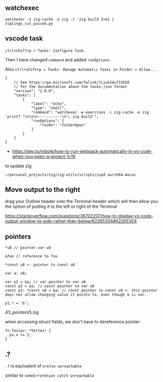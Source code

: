 ## watchexec

`watchexec -i zig-cache -e zig -r 'zig build 2>&1 | ziglings_cut_passed.py`

## vscode task

`ctrl+shift+p > Tasks: Configure Task`.

Then I have changed `command` and added `runOptions`.

Also `ctrl+shift+p > Tasks: Manage Automatic Tasks in Folder > Allow...`

```
{
    // See https://go.microsoft.com/fwlink/?LinkId=733558
    // for the documentation about the tasks.json format
    "version": "2.0.0",
    "tasks": [
        {
            "label": "echo",
            "type": "shell",
            "command": "watchexec -w exercises -i zig-cache -e zig 'printf "\n\n\n-----------\n"; zig build'",
            "runOptions": {
                "runOn": "folderOpen"
            }
        }
    ]
}
```

- https://dev.to/robole/how-to-run-webpack-automatically-in-vs-code-when-you-open-a-project-1c19

to update zig

`~/personal_projects/zig/zig-utils/scripts/zupd aarch64-macos`

## Move output to the right

drag your Outline header over the Terminal header which will then allow you the option of putting it to the left or right of the Terminal

https://stackoverflow.com/questions/36702207/how-to-display-vs-code-output-window-to-side-rather-than-below/62265304#62265304

## pointers

```zig
*u8 // pointer var u8

&foo // reference to foo

*const u8 <- pointer to const u8

var a: u8;

var p1 = &a; // var pointer to var u8
const p2 = &a; // const pointer to var u8
const p3: *const u8 = &a; // const pointer to const u8 <- this pointer does not allow changing value it points to, even though a is var.

p1.* = 'b';
```

43_pointers5.zig

when accessing struct fields, we don't have to dereference pointer:

```zig
fn foo(pv: *Vertex) {
  pv.x += 2;
}
```

## .?

`.?` is equivalent of `orelse unreachable`

similar to `someErrorUnion catch unreachable`
